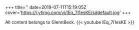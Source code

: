 +++
title=''
date=2019-07-11T15:19:05Z
cover='https://i.ytimg.com/vi/lEq_7I1esKE/sddefault.jpg'
+++

All content belongs to GlennBeck.
{{< youtube lEq_7I1esKE >}}
